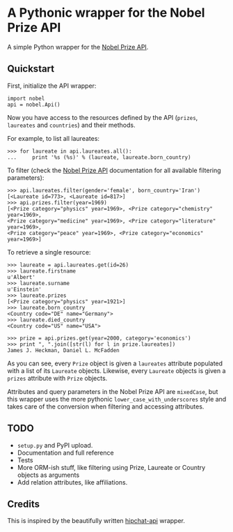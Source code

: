 # A Pythonic wrapper for the Nobel Prize API

A simple Python wrapper for the [Nobel Prize API](http://www.nobelprize.org/nobel_organizations/nobelmedia/nobelprize_org/developer/).

## Quickstart

First, initialize the API wrapper:

    import nobel
    api = nobel.Api()

Now you have access to the resources defined by the API (`prizes`,
`laureates` and `countries`) and their methods.

For example, to list all laureates:

    >>> for laureate in api.laureates.all():
    ...     print '%s (%s)' % (laureate, laureate.born_country)

To filter (check the [Nobel Prize API](http://www.nobelprize.org/nobel_organizations/nobelmedia/nobelprize_org/developer/) documentation
for all available filtering parameters):

    >>> api.laureates.filter(gender='female', born_country='Iran')
    [<Laureate id=773>, <Laureate id=817>]
    >>> api.prizes.filter(year=1969)
    [<Prize category="physics" year=1969>, <Prize category="chemistry" year=1969>,
    <Prize category="medicine" year=1969>, <Prize category="literature" year=1969>,
    <Prize category="peace" year=1969>, <Prize category="economics" year=1969>]

To retrieve a single resource:

    >>> laureate = api.laureates.get(id=26)
    >>> laureate.firstname
    u'Albert'
    >>> laureate.surname
    u'Einstein'
    >>> laureate.prizes
    [<Prize category="physics" year=1921>]
    >>> laureate.born_country
    <Country code="DE" name="Germany">
    >>> laureate.died_country
    <Country code="US" name="USA">

    >>> prize = api.prizes.get(year=2000, category='economics')
    >>> print ", ".join([str(l) for l in prize.laureates])
    James J. Heckman, Daniel L. McFadden

As you can see, every `Prize` object is given a `laureates` attribute populated
with a list of its `Laureate` objects. Likewise, every `Laureate` objects is
given a `prizes` attribute with `Prize` objects.

Attributes and query parameters in the Nobel Prize API are `mixedCase`, but
this wrapper uses the more pythonic `lower_case_with_underscores` style and
takes care of the conversion when filtering and accessing attributes.

## TODO

* `setup.py` and PyPI upload.
* Documentation and full reference
* Tests
* More ORM-ish stuff, like filtering using Prize, Laureate or Country objects
  as arguments
* Add relation attributes, like affiliations.

## Credits

This is inspired by the beautifully written [hipchat-api](https://github.com/dobarkod/hipchat-api) wrapper.